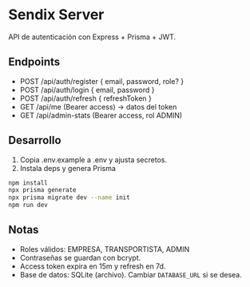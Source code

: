# Sendix Server

API de autenticación con Express + Prisma + JWT.

## Endpoints

- POST /api/auth/register { email, password, role? }
- POST /api/auth/login { email, password }
- POST /api/auth/refresh { refreshToken }
- GET  /api/me (Bearer access) → datos del token
- GET  /api/admin-stats (Bearer access, rol ADMIN)

## Desarrollo

1) Copia .env.example a .env y ajusta secretos.
2) Instala deps y genera Prisma

```bash
npm install
npx prisma generate
npx prisma migrate dev --name init
npm run dev
```

## Notas
- Roles válidos: EMPRESA, TRANSPORTISTA, ADMIN
- Contraseñas se guardan con bcrypt.
- Access token expira en 15m y refresh en 7d.
- Base de datos: SQLite (archivo). Cambiar `DATABASE_URL` si se desea.